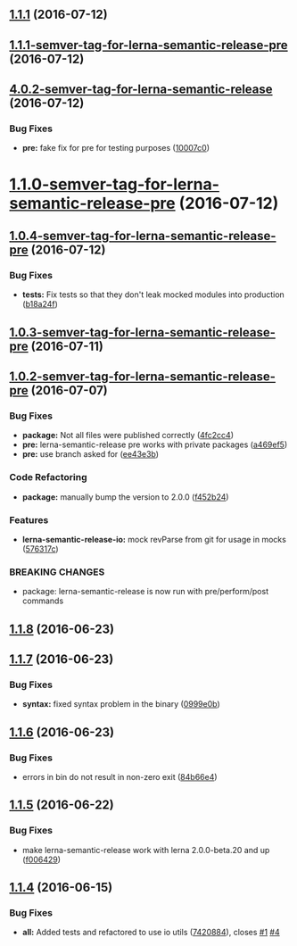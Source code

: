 <a name="1.1.1"></a>
## [1.1.1](https://github.com/atlassian/https://github.com/atlassian/lerna-semantic-release.git/compare/1.1.1-semver-tag-for-lerna-semantic-release-pre...v1.1.1) (2016-07-12)



<a name="1.1.1-semver-tag-for-lerna-semantic-release-pre"></a>
## [1.1.1-semver-tag-for-lerna-semantic-release-pre](https://github.com/atlassian/https://github.com/atlassian/lerna-semantic-release.git/compare/4.0.2-semver-tag-for-lerna-semantic-release...1.1.1-semver-tag-for-lerna-semantic-release-pre) (2016-07-12)



<a name="4.0.2-semver-tag-for-lerna-semantic-release"></a>
## [4.0.2-semver-tag-for-lerna-semantic-release](https://github.com/atlassian/https://github.com/atlassian/lerna-semantic-release.git/compare/1.1.0-semver-tag-for-lerna-semantic-release-pre...4.0.2-semver-tag-for-lerna-semantic-release) (2016-07-12)


### Bug Fixes

* **pre:** fake fix for pre for testing purposes ([10007c0](https://github.com/atlassian/https://github.com/atlassian/lerna-semantic-release.git/commit/10007c0))



<a name="1.1.0-semver-tag-for-lerna-semantic-release-pre"></a>
# [1.1.0-semver-tag-for-lerna-semantic-release-pre](https://github.com/atlassian/https://github.com/atlassian/lerna-semantic-release.git/compare/1.0.4-semver-tag-for-lerna-semantic-release-pre...1.1.0-semver-tag-for-lerna-semantic-release-pre) (2016-07-12)



<a name="1.0.4-semver-tag-for-lerna-semantic-release-pre"></a>
## [1.0.4-semver-tag-for-lerna-semantic-release-pre](https://github.com/atlassian/https://github.com/atlassian/lerna-semantic-release.git/compare/1.0.3-semver-tag-for-lerna-semantic-release-pre...1.0.4-semver-tag-for-lerna-semantic-release-pre) (2016-07-12)


### Bug Fixes

* **tests:** Fix tests so that they don't leak mocked modules into production ([b18a24f](https://github.com/atlassian/https://github.com/atlassian/lerna-semantic-release.git/commit/b18a24f))



<a name="1.0.3-semver-tag-for-lerna-semantic-release-pre"></a>
## [1.0.3-semver-tag-for-lerna-semantic-release-pre](https://github.com/atlassian/https://github.com/atlassian/lerna-semantic-release.git/compare/1.0.2-semver-tag-for-lerna-semantic-release-pre...1.0.3-semver-tag-for-lerna-semantic-release-pre) (2016-07-11)



<a name="1.0.2-semver-tag-for-lerna-semantic-release-pre"></a>
## [1.0.2-semver-tag-for-lerna-semantic-release-pre](https://github.com/atlassian/https://github.com/atlassian/lerna-semantic-release.git/compare/1.0.1-semver-tag-for-lerna-semantic-release-pre...1.0.2-semver-tag-for-lerna-semantic-release-pre) (2016-07-07)


### Bug Fixes

* **package:** Not all files were published correctly ([4fc2cc4](https://github.com/atlassian/https://github.com/atlassian/lerna-semantic-release.git/commit/4fc2cc4))
* **pre:** lerna-semantic-release pre works with private packages ([a469ef5](https://github.com/atlassian/https://github.com/atlassian/lerna-semantic-release.git/commit/a469ef5))
* **pre:** use branch asked for ([ee43e3b](https://github.com/atlassian/https://github.com/atlassian/lerna-semantic-release.git/commit/ee43e3b))


### Code Refactoring

* **package:** manually bump the version to 2.0.0 ([f452b24](https://github.com/atlassian/https://github.com/atlassian/lerna-semantic-release.git/commit/f452b24))


### Features

* **lerna-semantic-release-io:** mock revParse from git for usage in mocks ([576317c](https://github.com/atlassian/https://github.com/atlassian/lerna-semantic-release.git/commit/576317c))


### BREAKING CHANGES

* package: lerna-semantic-release is now run with pre/perform/post commands



<a name="1.1.8"></a>
## [1.1.8](https://github.com/atlassian/https://github.com/atlassian/lerna-semantic-release.git/compare/v1.1.7...v1.1.8) (2016-06-23)



<a name="1.1.7"></a>
## [1.1.7](https://github.com/atlassian/https://github.com/atlassian/lerna-semantic-release.git/compare/v1.1.6...v1.1.7) (2016-06-23)


### Bug Fixes

* **syntax:** fixed syntax problem in the binary ([0999e0b](https://github.com/atlassian/https://github.com/atlassian/lerna-semantic-release.git/commit/0999e0b))



<a name="1.1.6"></a>
## [1.1.6](https://github.com/atlassian/https://github.com/atlassian/lerna-semantic-release.git/compare/v1.1.5...v1.1.6) (2016-06-23)


### Bug Fixes

* errors in bin do not result in non-zero exit ([84b66e4](https://github.com/atlassian/https://github.com/atlassian/lerna-semantic-release.git/commit/84b66e4))



<a name="1.1.5"></a>
## [1.1.5](https://github.com/atlassian/https://github.com/atlassian/lerna-semantic-release.git/compare/v1.1.4...v1.1.5) (2016-06-22)


### Bug Fixes

* make lerna-semantic-release work with lerna 2.0.0-beta.20 and up ([f006429](https://github.com/atlassian/https://github.com/atlassian/lerna-semantic-release.git/commit/f006429))



<a name="1.1.4"></a>
## [1.1.4](https://github.com/atlassian/https://github.com/atlassian/lerna-semantic-release.git/compare/7420884...v1.1.4) (2016-06-15)


### Bug Fixes

* **all:** Added tests and refactored to use io utils ([7420884](https://github.com/atlassian/https://github.com/atlassian/lerna-semantic-release.git/commit/7420884)), closes [#1](https://github.com/atlassian/https://github.com/atlassian/lerna-semantic-release.git/issues/1) [#4](https://github.com/atlassian/https://github.com/atlassian/lerna-semantic-release.git/issues/4)



